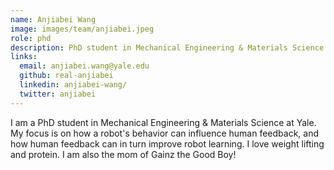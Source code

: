 ```yaml
---
name: Anjiabei Wang
image: images/team/anjiabei.jpeg
role: phd
description: PhD student in Mechanical Engineering & Materials Science
links:
  email: anjiabei.wang@yale.edu
  github: real-anjiabei
  linkedin: anjiabei-wang/
  twitter: anjiabei
---
```


I am a PhD student in Mechanical Engineering & Materials Science at Yale. My focus is on how a robot's behavior can 
influence human feedback, and how human feedback can in turn improve robot learning. I love weight lifting and protein. 
I am also the mom of Gainz the Good Boy!
